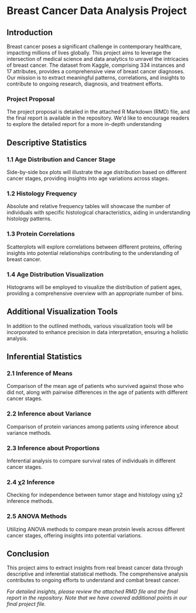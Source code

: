 # Breast Cancer Data Analysis Project

## Introduction
Breast cancer poses a significant challenge in contemporary healthcare, impacting millions of lives globally. This project aims to leverage the intersection of medical science and data analytics to unravel the intricacies of breast cancer. The dataset from Kaggle, comprising 334 instances and 17 attributes, provides a comprehensive view of breast cancer diagnoses. Our mission is to extract meaningful patterns, correlations, and insights to contribute to ongoing research, diagnosis, and treatment efforts.

### Project Proposal
The project proposal is detailed in the attached R Markdown (RMD) file, and the final report is available in the repository. We'd like to encourage readers to explore the detailed report for a more in-depth understanding

## Descriptive Statistics
### 1.1 Age Distribution and Cancer Stage
Side-by-side box plots will illustrate the age distribution based on different cancer stages, providing insights into age variations across stages.

### 1.2 Histology Frequency
Absolute and relative frequency tables will showcase the number of individuals with specific histological characteristics, aiding in understanding histology patterns.

### 1.3 Protein Correlations
Scatterplots will explore correlations between different proteins, offering insights into potential relationships contributing to the understanding of breast cancer.

### 1.4 Age Distribution Visualization
Histograms will be employed to visualize the distribution of patient ages, providing a comprehensive overview with an appropriate number of bins.

## Additional Visualization Tools
In addition to the outlined methods, various visualization tools will be incorporated to enhance precision in data interpretation, ensuring a holistic analysis.

## Inferential Statistics
### 2.1 Inference of Means
Comparison of the mean age of patients who survived against those who did not, along with pairwise differences in the age of patients with different cancer stages.

### 2.2 Inference about Variance
Comparison of protein variances among patients using inference about variance methods.

### 2.3 Inference about Proportions
Inferential analysis to compare survival rates of individuals in different cancer stages.

### 2.4 χ2 Inference
Checking for independence between tumor stage and histology using χ2 inference methods.

### 2.5 ANOVA Methods
Utilizing ANOVA methods to compare mean protein levels across different cancer stages, offering insights into potential variations.

## Conclusion
This project aims to extract insights from real breast cancer data through descriptive and inferential statistical methods. The comprehensive analysis contributes to ongoing efforts to understand and combat breast cancer.

*For detailed insights, please review the attached RMD file and the final report in the repository.*
*Note that we have covered additional points in our final project file.*
